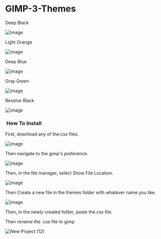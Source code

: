 # GIMP-3-Themes

Deep Black

![image](https://user-images.githubusercontent.com/100540808/155973246-6dd89aa0-983d-45d4-87de-ed5d8761ef54.png)

Light Orange

![image](https://user-images.githubusercontent.com/100540808/155973330-cd3520aa-e8e7-4d91-8434-7ee36cc5083c.png)

Deep Blue

![image](https://user-images.githubusercontent.com/100540808/156065844-6006f3cc-9db0-42bf-a9a5-28772c079773.png)


Gray Green

![image](https://user-images.githubusercontent.com/100540808/155973403-e8848590-aae4-4ff6-bf27-d1a598b2a458.png)

Resolve Black

![image](https://user-images.githubusercontent.com/100540808/158034116-83f70f98-7271-46a6-a5cd-98cc785f68f7.png)



<h3 style="text-align: left;">&nbsp;How To Install</h3>

First, download any of the.css files.

![image](https://user-images.githubusercontent.com/100540808/155973630-63f51c6d-2dcc-4a2b-85c1-a3521ce4d7ae.png)

Then navigate to the gimp's preference.

![image](https://user-images.githubusercontent.com/100540808/155973875-16ccd4eb-9df0-4f01-a287-92acf0bc43c6.png)

Then, in the file manager, select Show File Location.

![image](https://user-images.githubusercontent.com/100540808/155974274-cde14233-cab0-4ad6-94b6-a9541694c7db.png)

Then Create a new file in the themes folder with whatever name you like.

![image](https://user-images.githubusercontent.com/100540808/155974530-5cd77538-6e4d-40b3-b7e2-45821bc52e2b.png)

Then, in the newly created folder, paste the.css file.

Then rename the .css file to gimp

![New Project (12)](https://user-images.githubusercontent.com/100540808/156333597-25be839a-fff7-444b-af39-c0c9fb2ef3c1.png)


